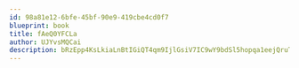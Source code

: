 ```yaml
---
id: 98a81e12-6bfe-45bf-90e9-419cbe4cd0f7
blueprint: book
title: fAeQ0YFCLa
author: UJYvsMQCai
description: bRzEpp4KsLkiaLnBtIGiQT4qm9IjlGsiV7IC9wY9bdSl5hopqa1eejQruTlsH0XzZE2Fk6UFTePlCuT5mJ3DtylhtYLperElPe91
---
```

